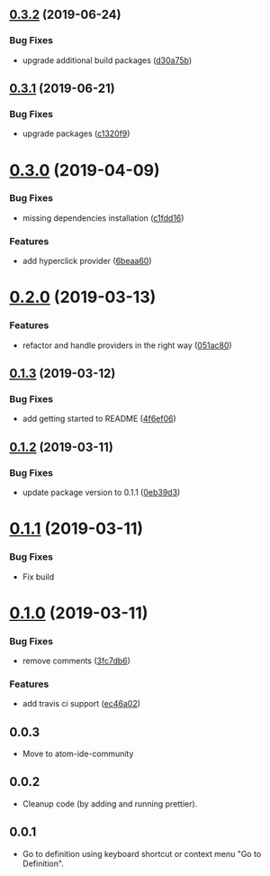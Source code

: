 ## [0.3.2](https://github.com/atom-ide-community/atom-ide-definitions/compare/v0.3.1...v0.3.2) (2019-06-24)


### Bug Fixes

* upgrade additional build packages ([d30a75b](https://github.com/atom-ide-community/atom-ide-definitions/commit/d30a75b))

## [0.3.1](https://github.com/atom-ide-community/atom-ide-definitions/compare/v0.3.0...v0.3.1) (2019-06-21)


### Bug Fixes

* upgrade packages ([c1320f9](https://github.com/atom-ide-community/atom-ide-definitions/commit/c1320f9))

# [0.3.0](https://github.com/atom-ide-community/atom-ide-definitions/compare/v0.2.0...v0.3.0) (2019-04-09)


### Bug Fixes

* missing dependencies installation ([c1fdd16](https://github.com/atom-ide-community/atom-ide-definitions/commit/c1fdd16))


### Features

* add hyperclick provider ([6beaa60](https://github.com/atom-ide-community/atom-ide-definitions/commit/6beaa60))

# [0.2.0](https://github.com/atom-ide-community/atom-ide-definitions/compare/v0.1.3...v0.2.0) (2019-03-13)


### Features

* refactor and handle providers in the right way ([051ac80](https://github.com/atom-ide-community/atom-ide-definitions/commit/051ac80))

## [0.1.3](https://github.com/atom-ide-community/atom-ide-definitions/compare/v0.1.2...v0.1.3) (2019-03-12)


### Bug Fixes

* add getting started to README ([4f6ef06](https://github.com/atom-ide-community/atom-ide-definitions/commit/4f6ef06))

## [0.1.2](https://github.com/atom-ide-community/atom-ide-definitions/compare/v0.1.1...v0.1.2) (2019-03-11)


### Bug Fixes

* update package version to 0.1.1 ([0eb39d3](https://github.com/atom-ide-community/atom-ide-definitions/commit/0eb39d3))

# [0.1.1](https://github.com/atom-ide-community/atom-ide-definitions/compare/v0.1.0...v0.1.1) (2019-03-11)

### Bug Fixes

* Fix build

# [0.1.0](https://github.com/atom-ide-community/atom-ide-definitions/compare/v0.0.3...v0.1.0) (2019-03-11)


### Bug Fixes

* remove comments ([3fc7db6](https://github.com/atom-ide-community/atom-ide-definitions/commit/3fc7db6))


### Features

* add travis ci support ([ec46a02](https://github.com/atom-ide-community/atom-ide-definitions/commit/ec46a02))

## 0.0.3

- Move to atom-ide-community

## 0.0.2

- Cleanup code (by adding and running prettier).

## 0.0.1

- Go to definition using keyboard shortcut or context menu "Go to Definition".
